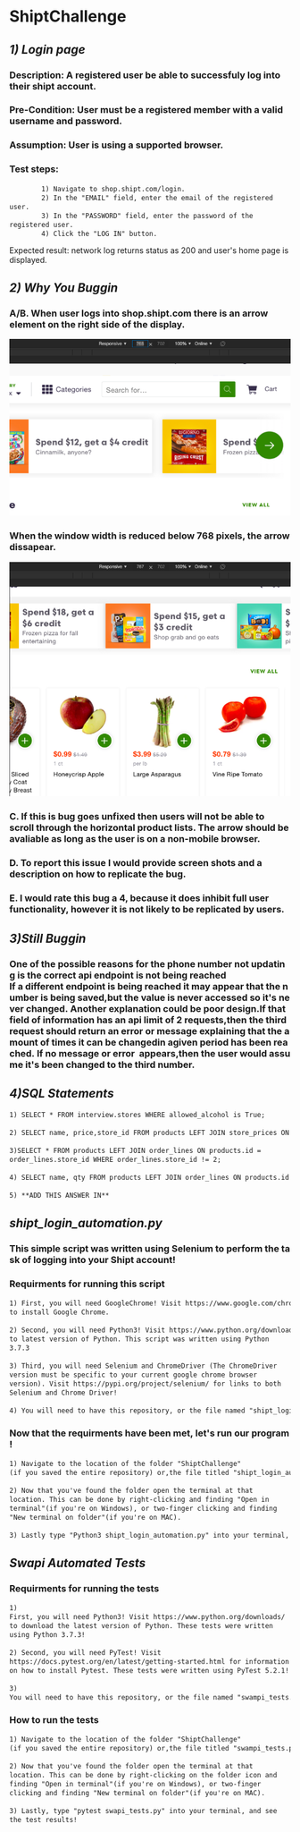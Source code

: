 # ShiptChallenge

## ***1) Login page***
### Description: A registered user be able to successfuly log into their shipt account.
### Pre-Condition: User must be a registered member with a valid username and password.
### Assumption: User is using a supported browser.
### Test steps: 
            1) Navigate to shop.shipt.com/login.
            2) In the "EMAIL" field, enter the email of the registered user.
            3) In the "PASSWORD" field, enter the password of the registered user.
            4) Click the "LOG IN" button.
Expected result: network log returns status as 200 and user's home page is displayed. 

## ***2) Why You Buggin***
### A/B. When user logs into shop.shipt.com there is an arrow element on the right side of the display.
![](./shipt_home_normal.png)
### When the window width is reduced below 768 pixels, the arrow dissapear.
![](./shipt_home_broken.png)
### C. If this is bug goes unfixed then users will not be able to scroll through the horizontal product lists. The arrow should be avaliable as long as the user is on a non-mobile browser.
### D. To report this issue I would provide screen shots and a description on how to replicate the bug.
### E. I would rate this bug a 4, because it does inhibit full user functionality, however it is not likely to be replicated by users.

## ***3)Still Buggin***
### One of the possible reasons for the phone number not updating is the correct api endpoint is not being reached If a different endpoint is being reached it may appear that the number is being saved,but the value is never accessed so it's never changed. Another explanation could be poor design.If that field of information has an api limit of 2 requests,then the third request should return an error or message explaining that the amount of times it can be changedin agiven period has been reached. If no message or error  appears,then the user would assume it's been changed to the third number.

## ***4)SQL Statements***
    1) SELECT * FROM interview.stores WHERE allowed_alcohol is True;

    2) SELECT name, price,store_id FROM products LEFT JOIN store_prices ON products.id = store_prices.product_id WHERE store_prices.store_id = 1 ORDER BY price DESC;

    3)SELECT * FROM products LEFT JOIN order_lines ON products.id = order_lines.store_id WHERE order_lines.store_id != 2;

    4) SELECT name, qty FROM products LEFT JOIN order_lines ON products.id = order_lines.product_id;

    5) **ADD THIS ANSWER IN**

## ***shipt_login_automation.py***

### This simple script was written using Selenium to perform the task of logging into your Shipt account!

### Requirments for running this script

    1) First, you will need GoogleChrome! Visit https://www.google.com/chrome/ to install Google Chrome.

    2) Second, you will need Python3! Visit https://www.python.org/downloads/ to latest version of Python. This script was written using Python 3.7.3

    3) Third, you will need Selenium and ChromeDriver (The ChromeDriver version must be specific to your current google chrome browser version). Visit https://pypi.org/project/selenium/ for links to both Selenium and Chrome Driver!

    4) You will need to have this repository, or the file named "shipt_login_automation.py" on your machine.

### Now that the requirments have been met, let's run our program!
    1) Navigate to the location of the folder "ShiptChallenge"(if you saved the entire repository) or,the file titled "shipt_login_automation.py". If you decided to only download the file,I'd reccomend placing it inside of a folder on your desktop.

    2) Now that you've found the folder open the terminal at that location. This can be done by right-clicking and finding "Open in terminal"(if you're on Windows), or two-finger clicking and finding "New terminal on folder"(if you're on MAC).
     
    3) Lastly type "Python3 shipt_login_automation.py" into your terminal, and press enter to run the program!

## ***Swapi Automated Tests***
### Requirments for running the tests
    1) First, you will need Python3! Visit https://www.python.org/downloads/ to download the latest version of Python. These tests were written using Python 3.7.3!

    2) Second, you will need PyTest! Visit https://docs.pytest.org/en/latest/getting-started.html for information on how to install Pytest. These tests were written using PyTest 5.2.1!

    3) You will need to have this repository, or the file named "swampi_tests.py" on your machine.

### How to run the tests
    1) Navigate to the location of the folder "ShiptChallenge"(if you saved the entire repository) or,the file titled "swampi_tests.py". If you decided to only download the file,I'd reccomend placing it inside of a folder on your desktop.

    2) Now that you've found the folder open the terminal at that location. This can be done by right-clicking on the folder icon and finding "Open in terminal"(if you're on Windows), or two-finger clicking and finding "New terminal on folder"(if you're on MAC).

    3) Lastly, type "pytest swapi_tests.py" into your terminal, and see the test results!

    
